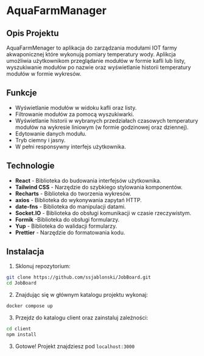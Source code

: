 # AquaFarmManager

## Opis Projektu

AquaFarmMenager to aplikacja do zarządzania modułami IOT farmy akwaponicznej które wykonują pomiary temperatury wody. Aplikcja umożliwia użytkownikom przeglądanie modułów w formie kafli lub listy, wyszukiwanie modułów po nazwie oraz wyświetlanie historii temperatury modułów w formie wykresów.

## Funkcje

- Wyświetlanie modułów w widoku kafli oraz listy.
- Filtrowanie modułów za pomocą wyszukiwarki.
- Wyświetlanie historii w wybranych przedziałach czasowych temperatury modułów na wykresie liniowym (w formie godzinowej oraz dziennej).
- Edytowanie danych modułu.
- Tryb ciemny i jasny.
- W pełni responsywny interfejs użytkownika.

## Technologie

- **React** - Biblioteka do budowania interfejsów użytkownika.
- **Tailwind CSS** - Narzędzie do szybkiego stylowania komponentów.
- **Recharts** - Biblioteka do tworzenia wykresów.
- **axios** - Biblioteka do wykonywania zapytań HTTP.
- **date-fns** - Biblioteka do manipulacji datami.
- **Socket.IO** - Biblioteka do obsługi komunikacji w czasie rzeczywistym.
- **Formik** -Biblioteka do obsługi formularzy.
- **Yup** - Biblioteka do walidacji formularzy.
- **Prettier** - Narzędzie do formatowania kodu.

## Instalacja

1. Sklonuj repozytorium:

```bash
git clone https://github.com/ssjablonski/JobBoard.git
cd JobBoard
```

2. Znajdując się w głównym katalogu projektu wykonaj:

```bash
docker compose up
```

3. Przejdz do katalogu client oraz zainstaluj zależności:

```bash
cd client
npm install
```

3. Gotowe! Projekt znajdziesz pod `localhost:3000`
